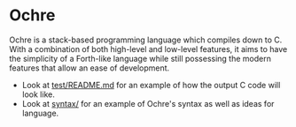 # Ochre

Ochre is a stack-based programming language which compiles down to C. With a combination of both high-level and low-level features, it aims to have the simplicity of a Forth-like language while still possessing the modern features that allow an ease of development.

- Look at [test/README.md](test/README.md) for an example of how the output C code will look like.
- Look at [syntax/](syntax/) for an example of Ochre's syntax as well as ideas for language.
